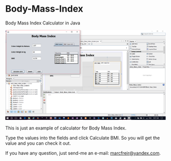 # Body-Mass-Index
Body Mass Index Calculator in Java

![alt text](https://github.com/marcfreir/Body-Mass-Index/blob/master/2017-07-11.png)

This is just an example of calculator for Body Mass Index.

Type the values into the fields and click Calculate BMI. So you will get the value and you can check it out.

If you have any question, just send-me an e-mail: marcfreir@yandex.com.
